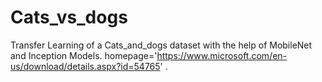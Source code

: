 # Cats_vs_dogs
Transfer Learning of a Cats_and_dogs dataset with the help of MobileNet and Inception Models. homepage='https://www.microsoft.com/en-us/download/details.aspx?id=54765' .
